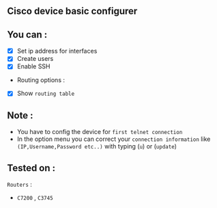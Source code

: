 ## Cisco device basic configurer
## You can :

- [x] Set ip address for interfaces
- [x] Create users
- [x] Enable SSH

- Routing options :
-[x] Show `routing table`


## Note :
- You have to config the device for `first telnet connection`
- In the option menu you can correct your `connection information` like `(IP,Username,Password etc..)` with typing (`u`) or (`update`)
## Tested on :
`Routers` :
- `C7200` , `C3745`